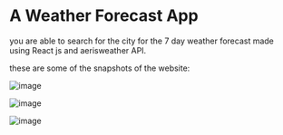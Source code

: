 # A Weather Forecast App

you are able to search for the city for the 7 day weather forecast made using React js and aerisweather API.

these are some of the snapshots of the website:

![image](https://user-images.githubusercontent.com/80614118/220178280-c71d80bb-c020-4f8b-b588-c08d3e9f3de1.png)

![image](https://user-images.githubusercontent.com/80614118/220178321-88db4b5b-3bd6-4bd9-a255-b866c1137883.png)

![image](https://user-images.githubusercontent.com/80614118/220178383-47983ff3-c447-4941-b69b-9b00395f43b6.png)
